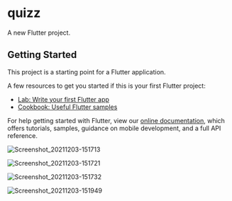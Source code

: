# quizz

A new Flutter project.

## Getting Started

This project is a starting point for a Flutter application.

A few resources to get you started if this is your first Flutter project:

- [Lab: Write your first Flutter app](https://flutter.dev/docs/get-started/codelab)
- [Cookbook: Useful Flutter samples](https://flutter.dev/docs/cookbook)

For help getting started with Flutter, view our
[online documentation](https://flutter.dev/docs), which offers tutorials,
samples, guidance on mobile development, and a full API reference.



![Screenshot_20211203-151713](https://user-images.githubusercontent.com/88211080/144597614-56121473-5795-4504-b449-bc6ad916957f.jpg)

![Screenshot_20211203-151721](https://user-images.githubusercontent.com/88211080/144597620-3c9580f6-aa99-477c-906f-7d478640b8c3.jpg)

![Screenshot_20211203-151732](https://user-images.githubusercontent.com/88211080/144597636-c806948b-646c-4a92-9b8f-d9c7be9a45f3.jpg)


![Screenshot_20211203-151949](https://user-images.githubusercontent.com/88211080/144597656-68e93add-3a0b-4f1d-81ea-e2bee6b23869.jpg)
